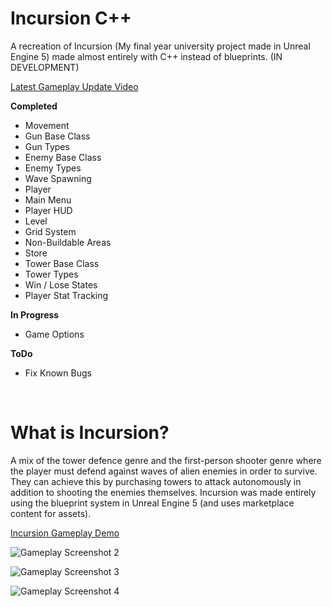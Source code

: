 # Incursion C++

A recreation of Incursion (My final year university project made in Unreal Engine 5) made almost entirely with  C++ instead of blueprints. (IN DEVELOPMENT)

[Latest Gameplay Update Video](https://www.youtube.com/watch?v=sv4A0-y4Fsc)

**Completed**
-	Movement
-	Gun Base Class
-	Gun Types
-	Enemy Base Class
-	Enemy Types
-	Wave Spawning
-	Player
-	Main Menu
-	Player HUD
-	Level
-	Grid System
-	Non-Buildable Areas
-	Store
-	Tower Base Class
-	Tower Types
-	Win / Lose States
-	Player Stat Tracking
  
**In Progress**
- Game Options

**ToDo**
- Fix Known Bugs

<br/>

# What is Incursion?

A mix of the tower defence genre and the first-person shooter genre where the player must defend against waves of alien enemies in order to survive. 
They can achieve this by purchasing towers to attack autonomously in addition to shooting the enemies themselves. 
Incursion was made entirely using the blueprint system in Unreal Engine 5 (and uses marketplace content for assets).

[Incursion Gameplay Demo](https://youtu.be/FfDdiYMdQNU)

![Gameplay Screenshot 2](https://github.com/LukeBaughan/FYP_Incursion/assets/43883865/90cd2d3d-e392-4eb3-9270-ea3fee757590)

![Gameplay Screenshot 3](https://github.com/LukeBaughan/FYP_Incursion/assets/43883865/9e652ccb-59b4-4a66-8911-05908dc67a4c)

![Gameplay Screenshot 4](https://github.com/LukeBaughan/FYP_Incursion/assets/43883865/7e2b50cb-6caa-4559-a973-340f5a256da4)
